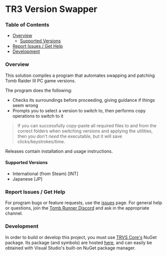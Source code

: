 # TR3 Version Swapper

### Table of Contents
* [Overview](#overview)
  * [Supported Versions](#supported-versions)
* [Report Issues / Get Help](#report-issues-get-help)
* [Development](#development)

### Overview
This solution compiles a program that automates swapping and patching Tomb Raider III PC game versions.

The program does the following:
* Checks its surroundings before proceeding, giving guidance if things seem wrong
* Prompts you to select a version to switch to, then performs copy operations to switch to it

> If you can successfully copy-paste all required files to and from the correct folders when switching versions and applying the utilities, 
> then you don't *need* the executable, but it will save clicks/keystrokes/time.

Releases contain installation and usage instructions.

#### Supported Versions
 * International (from Steam) [INT]
 * Japanese [JP]

### Report Issues / Get Help
For program bugs or feature requests, use the [issues](https://github.com/TombRunners/tr3-version-swapper/issues) page.
For general help or questions, join the [Tomb Runner Discord](https://discord.gg/011hZixyZfK5g61NL) and ask in the appropriate channel.

### Development
In order to build or develop this project, you must use [TRVS Core's](https://github.com/MidgeOnGithub/trvs-core) NuGet package.
Its package (and symbols) are hosted [here](https://www.nuget.org/packages/TRVS.Core/), and can easily be obtained with Visual Studio's built-on NuGet package manager.